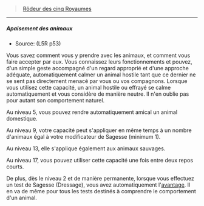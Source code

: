 ﻿---
!GenericItem
Id: l5r_ranger_hd.md#apaisement-des-animaux
ParentLink: l5r_ranger_hd.md#rôdeur-des-cinq-royaumes
Name: Apaisement des animaux
ParentName: Rôdeur des cinq Royaumes
NameLevel: 5
Source: (L5R p53)
Attributes: {}
---
> [Rôdeur des cinq Royaumes](hd_l5r_ranger.md)

---

##### Apaisement des animaux

- Source: (L5R p53)

Vous savez comment vous y prendre avec les animaux, et comment vous faire accepter par eux. Vous connaissez leurs fonctionnements et pouvez, d'un simple geste accompagné d'un regard approprié et d'une approche adéquate, automatiquement calmer un animal hostile tant que ce dernier ne se sent pas directement menacé par vous ou vos compagnons. Lorsque vous utilisez cette capacité, un animal hostile ou effrayé se calme automatiquement et vous considère de manière neutre. Il n'en oublie pas pour autant son comportement naturel.

Au niveau 5, vous pouvez rendre automatiquement amical un animal domestique.

Au niveau 9, votre capacité peut s'appliquer en même temps à un nombre d'animaux égal à votre modificateur de Sagesse (minimum 1).

Au niveau 13, elle s'applique également aux animaux sauvages.

Au niveau 17, vous pouvez utiliser cette capacité une fois entre deux repos courts.

De plus, dès le niveau 2 et de manière permanente, lorsque vous effectuez un test de Sagesse (Dressage), vous avez automatiquement l'[avantage](#avantage). Il en va de même pour tous les tests destinés à comprendre le comportement d'un animal.

